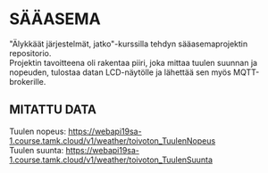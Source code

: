# SÄÄASEMA
"Älykkäät järjestelmät, jatko"-kurssilla tehdyn sääasemaprojektin repositorio.  
Projektin tavoitteena oli rakentaa piiri, joka mittaa tuulen suunnan ja nopeuden, tulostaa datan LCD-näytölle ja lähettää sen myös MQTT-brokerille.  

## MITATTU DATA
Tuulen nopeus: https://webapi19sa-1.course.tamk.cloud/v1/weather/toivoton_TuulenNopeus  
Tuulen suunta: https://webapi19sa-1.course.tamk.cloud/v1/weather/toivoton_TuulenSuunta
